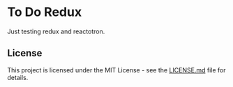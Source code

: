 # To Do Redux

Just testing redux and reactotron.

## License

This project is licensed under the MIT License - see the [LICENSE.md](LICENSE.md) file for details.
